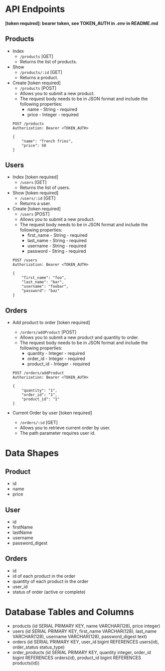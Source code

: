# API Endpoints
#### [token required]: bearer token, see TOKEN_AUTH in *.env* in README.md
## Products
- Index
    - `/products` [GET]
    - Returns the list of products.
- Show
    - `/products/:id` [GET]
    - Returns a product.
- Create [token required]
    - `/products` [POST]
    - Allows you to submit a new product.
    - The request body needs to be in JSON format and include the following properties:
        - name - String - required
        - price - Integer - required
    ```
    POST /products
    Authorization: Bearer <TOKEN_AUTH>

    {
        "name": "french fries",
        "price": 50
    }
    ```

## Users
- Index [token required]
    - `/users` [GET]
    - Returns the list of users.
- Show [token required]
    - `/users/:id` [GET]
    - Returns a user.
- Create [token required]
    - `/users` [POST]
    - Allows you to submit a new product.
    - The request body needs to be in JSON format and include the following properties:
        - first_name - String - required
        - last_name - String - required
        - username - String - required
        - password - String - required
    ```
    POST /users
    Authorization: Bearer <TOKEN_AUTH>

    {
        "first_name": "foo",
        "last_name": "bar",
        "username": "foobar",
        "password": "baz"
    }
    ```

## Orders
- Add product to order [token required]
    - `/orders/addProduct` [POST]
    - Allows you to submit a new product and quantity to order.
    - The request body needs to be in JSON format and include the following properties:
        - quantity - Integer - required
        - order_id - Integer - required
        - product_id - Integer - required
    ```
    POST /orders/addProduct
    Authorization: Bearer <TOKEN_AUTH>

    {
        "quantity": "1",
        "order_id": "1",
        "product_id": "1"
    }
    ```

- Current Order by user [token required]
    - `/orders/:id` [GET]
    - Allows you to retrieve current order by user.
    - The path parameter requires user id.

# Data Shapes
## Product
- id
- name
- price

## User
- id
- firstName
- lastName
- username
- password_digest

## Orders
- id
- id of each product in the order
- quantity of each product in the order
- user_id
- status of order (active or complete)

# Database Tables and Columns
- products (id SERIAL PRIMARY KEY, name VARCHAR(128), price integer)
- users (id SERIAL PRIMARY KEY, first_name VARCHAR(128), last_name VARCHAR(128), username VARCHAR(128), password_digest text)
- orders (id SERIAL PRIMARY KEY, user_id bigint REFERENCES users(id), order_status status_type)
- order_products (id SERIAL PRIMARY KEY, quantity integer, order_id bigint REFERENCES orders(id), product_id bigint REFERENCES products(id))